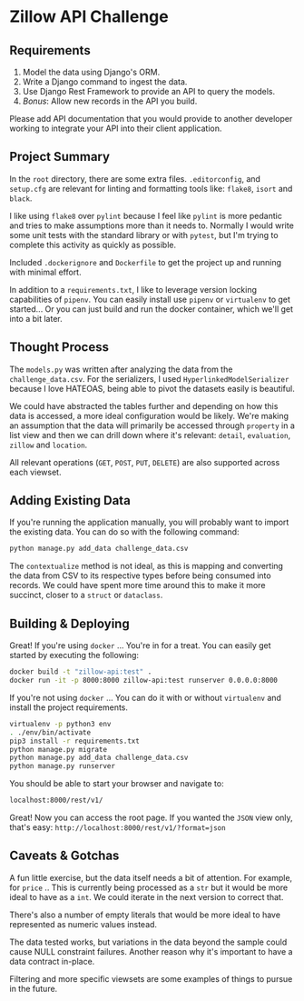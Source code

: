# Zillow API Challenge

## Requirements

1. Model the data using Django's ORM.
2. Write a Django command to ingest the data.
3. Use Django Rest Framework to provide an API to query the models.
4. *Bonus*: Allow new records in the API you build.

Please add API documentation that you would provide to another developer working to integrate your API into their client application.

## Project Summary

In the `root` directory, there are some extra files. `.editorconfig`, and `setup.cfg` are relevant for linting and formatting tools like: `flake8`, `isort` and `black`.

I like using `flake8` over `pylint` because I feel like `pylint` is more pedantic and tries to make assumptions more than it needs to. Normally I would write some unit tests with the standard library or with `pytest`, but I'm trying to complete this activity as quickly as possible.

Included `.dockerignore` and `Dockerfile` to get the project up and running with minimal effort.

In addition to a `requirements.txt`, I like to leverage version locking capabilities of `pipenv`. You can easily install use `pipenv` or `virtualenv` to get started... Or you can just build and run the docker container, which we'll get into a bit later.

## Thought Process

The `models.py` was written after analyzing the data from the `challenge_data.csv`. For the serializers, I used `HyperlinkedModelSerializer` because I love HATEOAS, being able to pivot the datasets easily is beautiful.

We could have abstracted the tables further and depending on how this data is accessed, a more ideal configuration would be likely. We're making an assumption that the data will primarily be accessed through `property` in a list view and then we can drill down where it's relevant: `detail`, `evaluation`, `zillow` and `location`.

All relevant operations (`GET`, `POST`, `PUT`, `DELETE`) are also supported across each viewset.

## Adding Existing Data

If you're running the application manually, you will probably want to import the existing data. You can do so with the following command:

``` sh
python manage.py add_data challenge_data.csv
```

The `contextualize` method is not ideal, as this is mapping and converting the data from CSV to its respective types before being consumed into records. We could have spent more time around this to make it more succinct, closer to a `struct` or `dataclass`.

## Building & Deploying

Great! If you're using `docker` ... You're in for a treat. You can easily get started by executing the following:

``` sh
docker build -t "zillow-api:test" .
docker run -it -p 8000:8000 zillow-api:test runserver 0.0.0.0:8000
```

If you're not using `docker` ... You can do it with or without `virtualenv` and install the project requirements.

``` sh
virtualenv -p python3 env
. ./env/bin/activate
pip3 install -r requirements.txt
python manage.py migrate
python manage.py add_data challenge_data.csv
python manage.py runserver
```

You should be able to start your browser and navigate to:

``` sh
localhost:8000/rest/v1/
```

Great! Now you can access the root page. If you wanted the `JSON` view only, that's easy: `http://localhost:8000/rest/v1/?format=json`

## Caveats & Gotchas

A fun little exercise, but the data itself needs a bit of attention. For example, for `price` .. This is currently being processed as a `str` but it would be more ideal to have as a `int`. We could iterate in the next version to correct that.

There's also a number of empty literals that would be more ideal to have represented as numeric values instead.

The data tested works, but variations in the data beyond the sample could cause NULL constraint failures. Another reason why it's important to have a data contract in-place.

Filtering and more specific viewsets are some examples of things to pursue in the future.